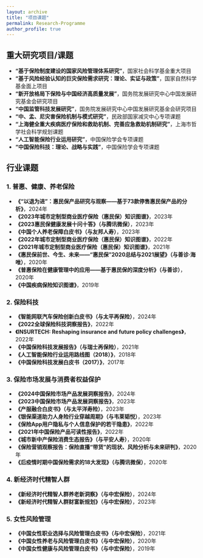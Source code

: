 ```yaml
---
layout: archive
title: "项目课题"
permalink: Research-Programme
author_profile: true
---
```


## 重大研究项目/课题

- **“基于保险制度建设的国家风险管理体系研究”**，国家社会科学基金重大项目
- **“基于风险经验认知的巨灾保险需求研究：理论、实证与政策”**，国家自然科学基金面上项目
- **“新开放格局下保险与中国经济高质量发展”**，国务院发展研究中心中国发展研究基金会研究项目
- **“中国监管科技发展研究”**，国务院发展研究中心中国发展研究基金会研究项目
- **“中、孟、尼灾害保险机制与模式研究”**，民政部国家减灾中心专项课题
- **“上海健全重大疾病医疗保险和救助机制、完善应急救助机制研究”**，上海市哲学社会科学规划课题
- **“人工智能保险行业运用研究”**，中国保险学会专项课题
- **“中国保险科技：理论、战略与实践”**，中国保险学会专项课题

## 行业课题

### 1. 普惠、健康、养老保险
- **《“以退为进”：惠民保产品研究与观察——基于73款停售惠民保产品的分析》**，2024年
- **《2023年城市定制型商业医疗保险（惠民保）知识图谱》**，2023年
- **《2023惠民保健康发展十问十答》（与腾讯微保）**，2023年
- **《中国个人养老保障白皮书》（与友邦人寿）**，2023年
- **《2022年城市定制型商业医疗保险（惠民保）知识图谱》**，2022年
- **《2021年城市定制型商业医疗保险（惠民保）知识图谱》**，2021年
- **《惠民保前世、今生、未来——“惠民保”2020总结与2021展望》（与善诊·海唯）**，2020年
- **《普惠保险在健康管理中的应用——基于惠民保的深度分析》（与善诊）**，2020年
- **《中国疾病保险知识图谱》**，2019年

### 2. 保险科技
- **《智能网联汽车保险创新白皮书》（与太平再保险）**，2024年
- **《2022全球保险科技洞察报告》**，2022年
- **《INSURTECH: Reshaping insurance and future policy challenges》**，2022年
- **《中国保险科技发展报告》（与瑞士再保险）**，2021年
- **《人工智能保险行业运用路线图（2018）》**，2018年
- **《中国保险科技发展白皮书（2017）》**，2017年

### 3. 保险市场发展与消费者权益保护
- **《2024中国保险市场产品发展洞察报告》**，2024年
- **《2023中国保险市场产品发展洞察报告》**，2023年
- **《产服融合白皮书》（与太平洋寿险）**，2023年
- **《银保渠道助力人身险行业穿越周期》（与韦莱韬悦）**，2023年
- **《保险App用户隐私与个人信息保护的若干隐患》**，2022年
- **《2021年中国保险产品可读性报告》**，2022年
- **《城市新中产保险消费生态报告》（与平安人寿）**，2020年
- **《保险营销观察报告：保险直播“带货”的现状、风险分析与未来研判》**，2020年
- **《后疫情时期中国保险需求的18大发现》（与腾讯微保）**，2020年

### 4. 新经济时代精智人群
- **《新经济时代精智人群养老新洞察》（与中宏保险）**，2024年
- **《新经济时代精智人群财富新规划》（与中宏保险）**，2023年

### 5. 女性风险管理
- **《中国女性职业选择与风险管理白皮书》（与中宏保险）**，2021年
- **《中国女性养老与风险管理白皮书》（与中宏保险）**，2020年
- **《中国女性健康与风险管理白皮书》（与中宏保险）**，2019年
